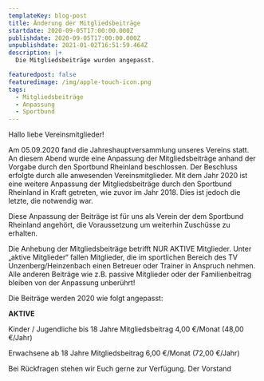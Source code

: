 ```yaml
---
templateKey: blog-post
title: Änderung der Mitgliedsbeiträge
startdate: 2020-09-05T17:00:00.000Z
publishdate: 2020-09-05T17:00:00.000Z
unpublishdate: 2021-01-02T16:51:59.464Z
description: |+
  Die Mitgliedsbeiträge wurden angepasst.

featuredpost: false
featuredimage: /img/apple-touch-icon.png
tags:
  - Mitgliedsbeiträge
  - Anpassung
  - Sportbund
---
```

Hallo liebe Vereinsmitglieder! 

Am 05.09.2020 fand die Jahreshauptversammlung unseres Vereins statt. An diesem Abend wurde eine Anpassung der Mitgliedsbeiträge anhand der Vorgabe durch den Sportbund Rheinland beschlossen. Der Beschluss erfolgte durch alle anwesenden Vereinsmitglieder.
Mit dem Jahr 2020 ist eine weitere Anpassung der Mitgliedsbeiträge durch den Sportbund Rheinland in Kraft getreten, wie zuvor im Jahr 2018. Dies ist jedoch die letzte, die notwendig war.

Diese Anpassung der Beiträge ist für uns als Verein der dem Sportbund Rheinland angehört, die Voraussetzung um weiterhin Zuschüsse zu erhalten.

Die Anhebung der Mitgliedsbeiträge betrifft NUR AKTIVE Mitglieder. Unter „aktive Mitglieder“ fallen Mitglieder, die im sportlichen Bereich des TV Unzenberg/Heinzenbach einen Betreuer oder Trainer in Anspruch nehmen. Alle anderen Beiträge wie z.B. passive Mitglieder oder der Familienbeitrag bleiben von der Anpassung unberührt!



Die Beiträge werden 2020 wie folgt angepasst:

**AKTIVE** 

Kinder / Jugendliche bis 18 Jahre Mitgliedsbeitrag 4,00 €/Monat (48,00 €/Jahr) 

Erwachsene ab 18 Jahre Mitgliedsbeitrag 6,00 €/Monat (72,00 €/Jahr)



Bei Rückfragen stehen wir Euch gerne zur Verfügung. Der Vorstand